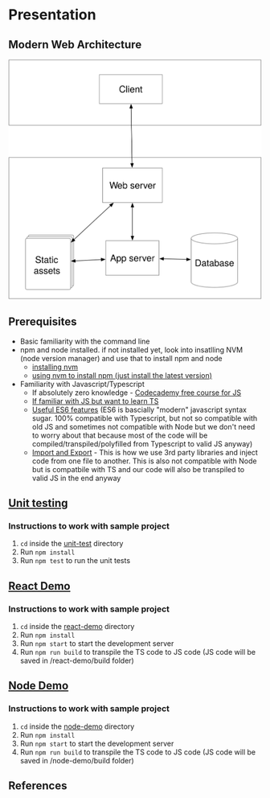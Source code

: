 # Presentation

## Modern Web Architecture

<img src='./WebArch.svg'></img>

## Prerequisites

* Basic familiarity with the command line
* npm and node installed. if not installed yet, look into insatlling NVM (node version manager) and use that to install npm and node
  * [installing nvm](https://github.com/nvm-sh/nvm#installing-and-updating)
  * [using nvm to install npm (just install the latest version)](https://github.com/nvm-sh/nvm#usage)
* Familiarity with Javascript/Typescript
  * If absolutely zero knowledge - [Codecademy free course for JS](https://www.codecademy.com/learn/introduction-to-javascript)
  * [If familiar with JS but want to learn TS](https://www.typescriptlang.org/docs/handbook/typescript-in-5-minutes.html)
  * [Useful ES6 features](https://medium.com/@rashmishehana_48965/must-know-es6-features-for-react-97ad57468623) (ES6 is bascially "modern" javascript syntax sugar. 100% compatible with Typescript, but not so compatible with old JS and sometimes not compatible with Node but we don't need to worry about that because most of the code will be compiled/transpiled/polyfilled from Typescript to valid JS anyway)
  * [Import and Export](https://javascript.info/import-export) - This is how we use 3rd party libraries and inject code from one file to another. This is also not compatible with Node but is compatbile with TS and our code will also be transpiled to valid JS in the end anyway 

## [Unit testing](/unit-test)

### Instructions to work with sample project

1. `cd` inside the [unit-test](/unit-test) directory
2. Run `npm install`
3. Run `npm test` to run the unit tests

## [React Demo](/react-demo)

### Instructions to work with sample project

1. `cd` inside the [react-demo](/react-demo) directory
2. Run `npm install`
3. Run `npm start` to start the development server
4. Run `npm run build` to transpile the TS code to JS code (JS code will be saved in /react-demo/build folder)

## [Node Demo](/node-demo)
  
### Instructions to work with sample project

1. `cd` inside the [node-demo](/node-demo) directory
2. Run `npm install`
3. Run `npm start` to start the development server
4. Run `npm run build` to transpile the TS code to JS code (JS code will be saved in /node-demo/build folder)

## References

